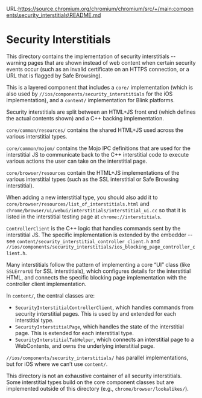 URL:https://source.chromium.org/chromium/chromium/src/+/main:components\security_interstitials\README.md
# Security Interstitials

This directory contains the implementation of security interstitials -- warning
pages that are shown instead of web content when certain security events occur
(such as an invalid certificate on an HTTPS connection, or a URL that is flagged
by Safe Browsing).

This is a layered component that includes a `core/` implementation (which is
also used by `//ios/components/security_interstitials` for the iOS
implementation), and a `content/` implementation for Blink platforms.

Security interstitials are split between an HTML+JS front end (which defines
the actual contents shown) and a C++ backing implementation.

`core/common/resources/` contains the shared HTML+JS used across the various
interstitial types.

`core/common/mojom/` contains the Mojo IPC definitions that are used for the
interstitial JS to communicate back to the C++ interstitial code to execute
various actions the user can take on the interstitial page.

`core/browser/resources` contain the HTML+JS implementations of the various
interstitial types (such as the SSL interstitial or Safe Browsing interstitial).

When adding a new interstitial type, you should also add it to
`core/browser/resources/list_of_interstitials.html` and
`chrome/browser/ui/webui/interstitials/interstitial_ui.cc` so that it is listed
in the interstitial testing page at `chrome://interstitials`.

`ControllerClient` is the C++ logic that handles commands sent by the
interstitial JS. The specific implementation is extended by the embedder -- see
`content/security_interstitial_controller_client.h` and
`//ios/components/security_interstitials/ios_blocking_page_controller_client.h`.

Many interstitials follow the pattern of implementing a core “UI” class (like
`SSLErrorUI` for SSL interstitials), which configures details for the
interstitial HTML, and connects the specific blocking page implementation with
the controller client implementation.

In `content/`, the central classes are:

*   `SecurityInterstitialControllerClient`, which handles commands from security
    interstitial pages. This is used by and extended for each interstitial type.
*   `SecurityInterstitialPage`, which handles the state of the interstitial page.
    This is extended for each interstitial type.
*   `SecurityInterstitialTabHelper`, which connects an interstitial page to a
    WebContents, and owns the underlying interstitial page.

`//ios/components/security_interstitials/` has parallel implementations, but for
iOS where we can’t use `content/`.

This directory is not an exhaustive container of all security interstitials.
Some interstitial types build on the core component classes but are implemented
outside of this directory (e.g., `chrome/browser/lookalikes/`).
